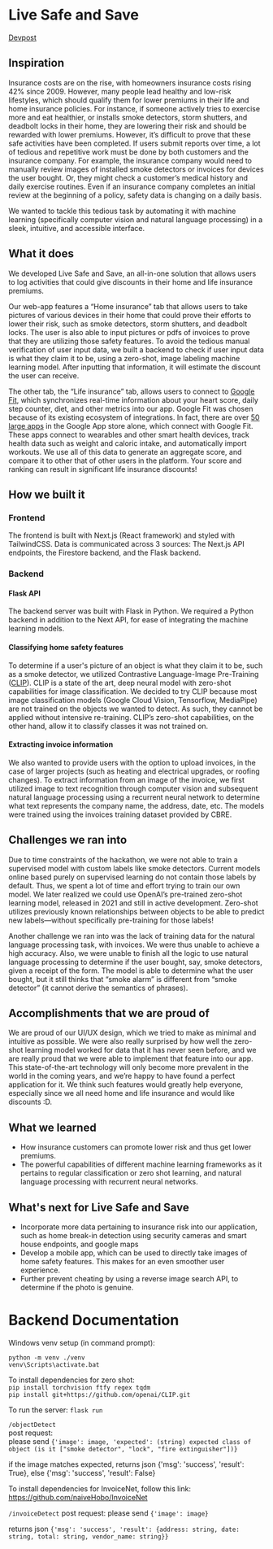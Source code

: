 # Live Safe and Save

[Devpost](https://devpost.com/software/live-safe-and-save)

## Inspiration

Insurance costs are on the rise, with homeowners insurance costs rising 42% since 2009. However, many people lead healthy and low-risk lifestyles, which should qualify them for lower premiums in their life and home insurance policies. For instance, if someone actively tries to exercise more and eat healthier, or installs smoke detectors, storm shutters, and deadbolt locks in their home, they are lowering their risk and should be rewarded with lower premiums. However, it’s difficult to prove that these safe activities have been completed. If users submit reports over time, a lot of tedious and repetitive work must be done by both customers and the insurance company. For example, the insurance company would need to manually review images of installed smoke detectors or invoices for devices the user bought. Or, they might check a customer’s medical history and daily exercise routines. Even if an insurance company completes an initial review at the beginning of a policy, safety data is changing on a daily basis.

We wanted to tackle this tedious task by automating it with machine learning (specifically computer vision and natural language processing) in a sleek, intuitive, and accessible interface.

## What it does

We developed Live Safe and Save, an all-in-one solution that allows users to log activities that could give discounts in their home and life insurance premiums.

Our web-app features a “Home insurance” tab that allows users to take pictures of various devices in their home that could prove their efforts to lower their risk, such as smoke detectors, storm shutters, and deadbolt locks. The user is also able to input pictures or pdfs of invoices to prove that they are utilizing those safety features. To avoid the tedious manual verification of user input data, we built a backend to check if user input data is what they claim it to be, using a zero-shot, image labeling machine learning model. After inputting that information, it will estimate the discount the user can receive.

The other tab, the “Life insurance” tab, allows users to connect to [Google Fit](https://www.google.com/fit/), which synchronizes real-time information about your heart score, daily step counter, diet, and other metrics into our app. Google Fit was chosen because of its existing ecosystem of integrations. In fact, there are over [50 large apps](https://play.google.com/store/apps/collection/promotion_3000e6f_googlefit_all) in the Google App store alone, which connect with Google Fit. These apps connect to wearables and other smart health devices, track health data such as weight and caloric intake, and automatically import workouts. We use all of this data to generate an aggregate score, and compare it to other that of other users in the platform. Your score and ranking can result in significant life insurance discounts!

## How we built it

### Frontend

The frontend is built with Next.js (React framework) and styled with TailwindCSS. Data is communicated across 3 sources: The Next.js API endpoints, the Firestore backend, and the Flask backend.

### Backend

#### Flask API

The backend server was built with Flask in Python. We required a Python backend in addition to the Next API, for ease of integrating the machine learning models.

#### Classifying home safety features
To determine if a user's picture of an object is what they claim it to be, such as a smoke detector, we utilized Contrastive Language-Image Pre-Training ([CLIP](https://github.com/openai/CLIP)). CLIP is a state of the art, deep neural model with zero-shot capabilities for image classification. We decided to try CLIP because most image classification models (Google Cloud Vision, Tensorflow, MediaPipe) are not trained on the objects we wanted to detect. As such, they cannot be applied without intensive re-training. CLIP’s zero-shot capabilities, on the other hand, allow it to classify classes it was not trained on.

#### Extracting invoice information
We also wanted to provide users with the option to upload invoices, in the case of larger projects (such as heating and electrical upgrades, or roofing changes). To extract information from an image of the invoice, we first utilized image to text recognition through computer vision and subsequent natural language processing using a recurrent neural network to determine what text represents the company name, the address, date, etc. The models were trained using the invoices training dataset provided by CBRE.

## Challenges we ran into

Due to time constraints of the hackathon, we were not able to train a supervised model with custom labels like smoke detectors. Current models online based purely on supervised learning do not contain those labels by default. Thus, we spent a lot of time and effort trying to train our own model. We later realized we could use OpenAI’s pre-trained zero-shot learning model, released in 2021 and still in active development. Zero-shot utilizes previously known relationships between objects to be able to predict new labels—without specifically pre-training for those labels!

Another challenge we ran into was the lack of training data for the natural language processing task, with invoices. We were thus unable to achieve a high accuracy. Also, we were unable to finish all the logic to use natural language processing to determine if the user bought, say, smoke detectors, given a receipt of the form. The model is able to determine what the user bought, but it still thinks that “smoke alarm” is different from “smoke detector” (it cannot derive the semantics of phrases).

## Accomplishments that we are proud of

We are proud of our UI/UX design, which we tried to make as minimal and intuitive as possible. We were also really surprised by how well the zero-shot learning model worked for data that it has never seen before, and we are really proud that we were able to implement that feature into our app. This state-of-the-art technology will only become more prevalent in the world in the coming years, and we’re happy to have found a perfect application for it. We think such features would greatly help everyone, especially since we all need home and life insurance and would like discounts :D.

## What we learned

- How insurance customers can promote lower risk and thus get lower premiums.
- The powerful capabilities of different machine learning frameworks as it pertains to regular classification or zero shot learning, and natural language processing with recurrent neural networks.

## What's next for Live Safe and Save

- Incorporate more data pertaining to insurance risk into our application, such as home break-in detection using security cameras and smart house endpoints, and google maps
- Develop a mobile app, which can be used to directly take images of home safety features. This makes for an even smoother user experience.
- Further prevent cheating by using a reverse image search API, to determine if the photo is genuine.

# Backend Documentation
Windows venv setup (in command prompt):
```
python -m venv ./venv
venv\Scripts\activate.bat
```

To install dependencies for zero shot:  
`pip install torchvision ftfy regex tqdm`  
`pip install git+https://github.com/openai/CLIP.git`  

To run the server: `flask run`

`/objectDetect`  
post request:   
please send `{'image': image, 'expected': (string) expected class of object (is it ["smoke detector", "lock", "fire extinguisher"])}`

if the image matches expected, returns json {'msg': 'success', 'result': True}, else {'msg': 'success', 'result': False}

To install dependencies for InvoiceNet, follow this link: https://github.com/naiveHobo/InvoiceNet

`/invoiceDetect`
post request: 
please send `{'image': image}`

returns json `{'msg': 'success', 'result': {address: string, date: string, total: string, vendor_name: string}}`